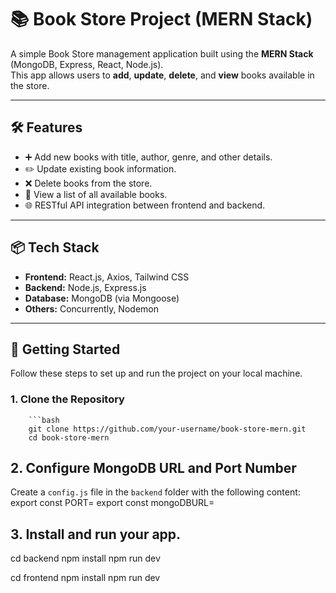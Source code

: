 # 📚 Book Store Project (MERN Stack)

A simple Book Store management application built using the **MERN Stack** (MongoDB, Express, React, Node.js).  
This app allows users to **add**, **update**, **delete**, and **view** books available in the store.

---

## 🛠️ Features

- ➕ Add new books with title, author, genre, and other details.
- ✏️ Update existing book information.
- ❌ Delete books from the store.
- 📖 View a list of all available books.
- 🌐 RESTful API integration between frontend and backend.

---

## 📦 Tech Stack

- **Frontend:** React.js, Axios, Tailwind CSS 
- **Backend:** Node.js, Express.js
- **Database:** MongoDB (via Mongoose)
- **Others:** Concurrently, Nodemon

---

## 🚀 Getting Started

Follow these steps to set up and run the project on your local machine.

### 1. Clone the Repository

        ```bash
        git clone https://github.com/your-username/book-store-mern.git
        cd book-store-mern

## 2. Configure MongoDB URL and Port Number

Create a `config.js` file in the `backend` folder with the following content:
export const PORT=
export const mongoDBURL=

## 3. Install and run your app.
cd backend
npm install
npm run dev

cd frontend
npm install
npm run dev




